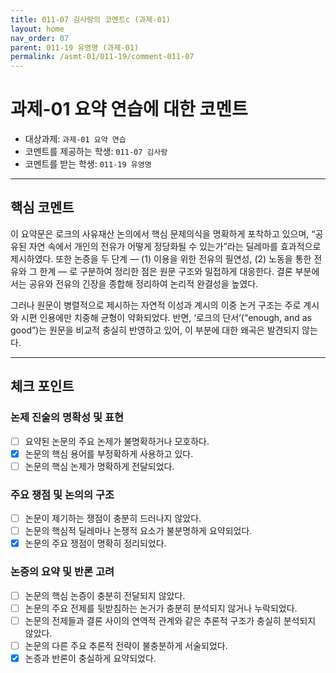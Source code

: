 ```yaml
---
title: 011-07 김사랑의 코멘트c (과제-01) 
layout: home
nav_order: 07
parent: 011-19 유영명 (과제-01)
permalink: /asmt-01/011-19/comment-011-07
---
```


# 과제-01 요약 연습에 대한 코멘트

- 대상과제: `과제-01 요약 연습`
- 코멘트를 제공하는 학생: `011-07 김사랑` 
- 코멘트를 받는 학생: `011-19 유영명` 

---

## 핵심 코멘트

이 요약문은 로크의 사유재산 논의에서 핵심 문제의식을 명확하게 포착하고 있으며, “공유된 자연 속에서 개인의 전유가 어떻게 정당화될 수 있는가”라는 딜레마를 효과적으로 제시하였다. 또한 논증을 두 단계 ― (1) 이용을 위한 전유의 필연성, (2) 노동을 통한 전유와 그 한계 ― 로 구분하여 정리한 점은 원문 구조와 밀접하게 대응한다. 결론 부분에서는 공유와 전유의 긴장을 종합해 정리하여 논리적 완결성을 높였다.

그러나 원문이 병렬적으로 제시하는 자연적 이성과 계시의 이중 논거 구조는 주로 계시와 시편 인용에만 치중해 균형이 약화되었다. 반면, ‘로크의 단서’(“enough, and as good”)는 원문을 비교적 충실히 반영하고 있어, 이 부분에 대한 왜곡은 발견되지 않는다.

---

## 체크 포인트

### 논제 진술의 명확성 및 표현  
- [ ] 요약된 논문의 주요 논제가 불명확하거나 모호하다.  
- [x] 논문의 핵심 용어를 부정확하게 사용하고 있다.  
- [ ] 논문의 핵심 논제가 명확하게 전달되었다.  

### 주요 쟁점 및 논의의 구조  
- [ ] 논문이 제기하는 쟁점이 충분히 드러나지 않았다.  
- [ ] 논문의 핵심적 딜레마나 논쟁적 요소가 불분명하게 요약되었다.  
- [x] 논문의 주요 쟁점이 명확히 정리되었다.  

### 논증의 요약 및 반론 고려  
- [ ] 논문의 핵심 논증이 충분히 전달되지 않았다.  
- [ ] 논문의 주요 전제를 뒷받침하는 논거가 충분히 분석되지 않거나 누락되었다.  
- [ ] 논문의 전제들과 결론 사이의 연역적 관계와 같은 추론적 구조가 충실히 분석되지 않았다.  
- [ ] 논문의 다른 주요 추론적 전략이 불충분하게 서술되었다.
- [x] 논증과 반론이 충실하게 요약되었다. 